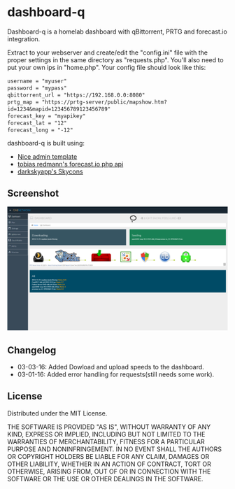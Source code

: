 # dashboard-q

Dashboard-q is a homelab dashboard with qBittorrent, PRTG and forecast.io integration.

Extract to your webserver and create/edit the "config.ini" file with the proper settings in the same directory as "requests.php". You'll also need to put your own ips in "home.php".
Your config file should look like this: 

    username = "myuser"
    password = "mypass"
    qbittorrent_url = "https://192.168.0.0:8080"
    prtg_map = "https://prtg-server/public/mapshow.htm?id=1234&mapid=123456789123456789"
    forecast_key = "myapikey"
    forecast_lat = "12"
    forecast_long = "-12"

dashboard-q is built using:
 * [Nice admin template](http://bootstraptaste.com/nice-admin-bootstrap-admin-html-template/?download=true)
 * [tobias redmann's forecast.io php api](https://github.com/tobias-redmann/forecast.io-php-api)
 * [darkskyapp's Skycons](https://github.com/darkskyapp/skycons)


## Screenshot

![Not found](/screenshots/home.png?raw=true "Optional Title")

## Changelog

 * 03-03-16: Added Dowload and upload speeds to the dashboard.
 * 03-01-16: Added error handling for requests(still needs some work).

## License
Distributed under the MIT License.

THE SOFTWARE IS PROVIDED "AS IS", WITHOUT WARRANTY OF ANY KIND, EXPRESS OR IMPLIED, INCLUDING BUT NOT LIMITED TO THE WARRANTIES OF MERCHANTABILITY, FITNESS FOR A PARTICULAR PURPOSE AND NONINFRINGEMENT. IN NO EVENT SHALL THE AUTHORS OR COPYRIGHT HOLDERS BE LIABLE FOR ANY CLAIM, DAMAGES OR OTHER LIABILITY, WHETHER IN AN ACTION OF CONTRACT, TORT OR OTHERWISE, ARISING FROM, OUT OF OR IN CONNECTION WITH THE SOFTWARE OR THE USE OR OTHER DEALINGS IN THE SOFTWARE.
